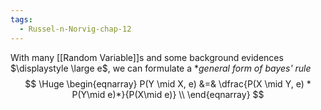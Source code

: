 ```yaml
---
tags:
  - Russel-n-Norvig-chap-12
---
```

With many [[Random Variable]]s and some background evidences $\displaystyle \large e$, we can formulate a **general form of bayes' rule*
$$
\Huge \begin{eqnarray} 
P(Y \mid X, e) &=& \dfrac{P(X \mid Y, e) * P(Y\mid e)*}{P(X\mid e)} \\
\end{eqnarray}
$$